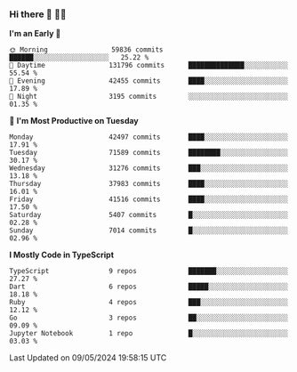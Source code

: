 ### Hi there 👋 🧑‍💻



<!--START_SECTION:waka-->
**I'm an Early 🐤** 

```text
🌞 Morning                59836 commits       ██████░░░░░░░░░░░░░░░░░░░   25.22 % 
🌆 Daytime                131796 commits      ██████████████░░░░░░░░░░░   55.54 % 
🌃 Evening                42455 commits       ████░░░░░░░░░░░░░░░░░░░░░   17.89 % 
🌙 Night                  3195 commits        ░░░░░░░░░░░░░░░░░░░░░░░░░   01.35 % 
```
📅 **I'm Most Productive on Tuesday** 

```text
Monday                   42497 commits       ████░░░░░░░░░░░░░░░░░░░░░   17.91 % 
Tuesday                  71589 commits       ████████░░░░░░░░░░░░░░░░░   30.17 % 
Wednesday                31276 commits       ███░░░░░░░░░░░░░░░░░░░░░░   13.18 % 
Thursday                 37983 commits       ████░░░░░░░░░░░░░░░░░░░░░   16.01 % 
Friday                   41516 commits       ████░░░░░░░░░░░░░░░░░░░░░   17.50 % 
Saturday                 5407 commits        █░░░░░░░░░░░░░░░░░░░░░░░░   02.28 % 
Sunday                   7014 commits        █░░░░░░░░░░░░░░░░░░░░░░░░   02.96 % 
```


**I Mostly Code in TypeScript** 

```text
TypeScript               9 repos             ███████░░░░░░░░░░░░░░░░░░   27.27 % 
Dart                     6 repos             █████░░░░░░░░░░░░░░░░░░░░   18.18 % 
Ruby                     4 repos             ███░░░░░░░░░░░░░░░░░░░░░░   12.12 % 
Go                       3 repos             ██░░░░░░░░░░░░░░░░░░░░░░░   09.09 % 
Jupyter Notebook         1 repo              █░░░░░░░░░░░░░░░░░░░░░░░░   03.03 % 
```




 Last Updated on 09/05/2024 19:58:15 UTC
<!--END_SECTION:waka-->


